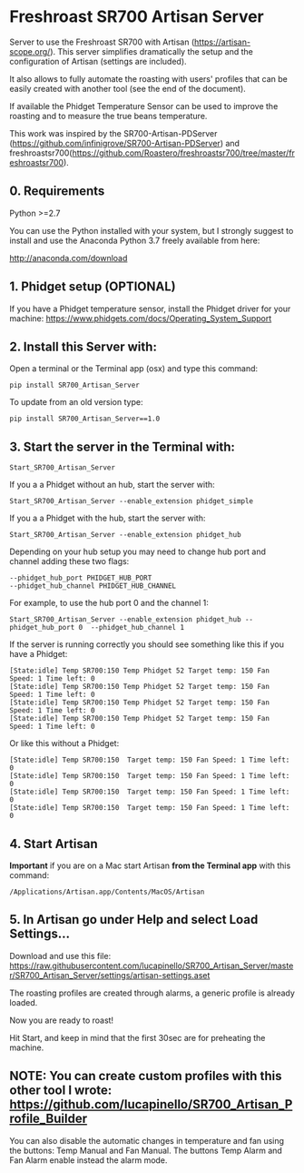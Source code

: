 # Freshroast SR700 Artisan Server

Server to use the Freshroast SR700 with Artisan (https://artisan-scope.org/). This server simplifies dramatically the setup and the configuration of Artisan (settings are included).

It also allows to fully automate the roasting with users' profiles that can be easily created with another tool (see the end of the document). 

If available the Phidget Temperature Sensor can be used to improve the roasting and to measure the true beans temperature. 

This work was inspired by the SR700-Artisan-PDServer (https://github.com/infinigrove/SR700-Artisan-PDServer) and freshroastsr700(https://github.com/Roastero/freshroastsr700/tree/master/freshroastsr700).

## 0. Requirements

Python >=2.7

You can use the Python installed with your system, but I strongly suggest to install and use the Anaconda Python 3.7 freely available from here:

http://anaconda.com/download

## 1. Phidget setup (OPTIONAL)

If you have a Phidget temperature sensor, install the Phidget driver for your machine: https://www.phidgets.com/docs/Operating_System_Support

## 2. Install this Server with:

Open a terminal or the Terminal app (osx) and type this command:

`pip install SR700_Artisan_Server`

To update from an old version type:

`pip install SR700_Artisan_Server==1.0`

## 3. Start the server in the Terminal with:

`Start_SR700_Artisan_Server`  

If you a a Phidget without an hub, start the server with:

`Start_SR700_Artisan_Server --enable_extension phidget_simple`

If you a a Phidget with the hub, start the server with:

`Start_SR700_Artisan_Server --enable_extension phidget_hub`

Depending on your hub setup you may need to change hub port and channel adding these two flags:
  
  ```
  --phidget_hub_port PHIDGET_HUB_PORT
  --phidget_hub_channel PHIDGET_HUB_CHANNEL
  ```
  
For example, to use the hub port 0 and the channel 1:

`Start_SR700_Artisan_Server --enable_extension phidget_hub --phidget_hub_port 0  --phidget_hub_channel 1`

If the server is running correctly you should see something like this if you have a Phidget:
```
[State:idle] Temp SR700:150 Temp Phidget 52 Target temp: 150 Fan Speed: 1 Time left: 0
[State:idle] Temp SR700:150 Temp Phidget 52 Target temp: 150 Fan Speed: 1 Time left: 0
[State:idle] Temp SR700:150 Temp Phidget 52 Target temp: 150 Fan Speed: 1 Time left: 0
[State:idle] Temp SR700:150 Temp Phidget 52 Target temp: 150 Fan Speed: 1 Time left: 0
```
Or like this without a Phidget:

```
[State:idle] Temp SR700:150  Target temp: 150 Fan Speed: 1 Time left: 0
[State:idle] Temp SR700:150  Target temp: 150 Fan Speed: 1 Time left: 0
[State:idle] Temp SR700:150  Target temp: 150 Fan Speed: 1 Time left: 0
[State:idle] Temp SR700:150  Target temp: 150 Fan Speed: 1 Time left: 0
```

## 4. Start Artisan

**Important** if you are on a Mac start Artisan **from the Terminal app** with this command:

`/Applications/Artisan.app/Contents/MacOS/Artisan`

## 5. In Artisan go under Help and select Load Settings…

Download and use this file: https://raw.githubusercontent.com/lucapinello/SR700_Artisan_Server/master/SR700_Artisan_Server/settings/artisan-settings.aset

The roasting profiles are created through alarms, a generic profile is already loaded.

Now you are ready to roast!

Hit Start, and keep in mind that the first 30sec are for preheating the machine.

## NOTE: You can create custom profiles with this other tool I wrote: https://github.com/lucapinello/SR700_Artisan_Profile_Builder

You can also disable the automatic changes in temperature and fan using the buttons: Temp Manual and Fan Manual. The buttons Temp Alarm and Fan Alarm enable instead the alarm mode.

